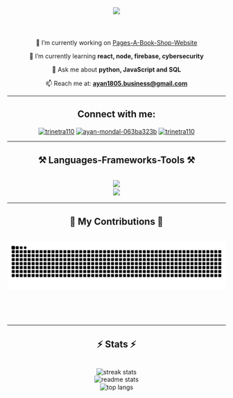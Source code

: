 <h1 align="center">
  <img src="https://readme-typing-svg.herokuapp.com?font=Fira+Code&pause=1000&random=false&width=435&lines=Yo!+Myself+Ayan+Mondal+from+India"/>
</h1>

<br>

<div align="center">
  
🔭 I’m currently working on [Pages-A-Book-Shop-Website](https://github.com/trinetra110/Pages-A-Book-Shop-Website)

🌱 I’m currently learning **react, node, firebase, cybersecurity**

💬 Ask me about **python, JavaScript and SQL**

📫 Reach me at: **ayan1805.business@gmail.com**
  
</div>

<hr>

<h2 align="center">Connect with me:</h2>
<p align="center">
<a href="https://twitter.com/trinetra110" target="blank"><img align="center" src="https://raw.githubusercontent.com/rahuldkjain/github-profile-readme-generator/master/src/images/icons/Social/twitter.svg" alt="trinetra110" height="30" width="40" /></a>
<a href="https://linkedin.com/in/ayan-mondal-063ba323b" target="blank"><img align="center" src="https://raw.githubusercontent.com/rahuldkjain/github-profile-readme-generator/master/src/images/icons/Social/linked-in-alt.svg" alt="ayan-mondal-063ba323b" height="30" width="40" /></a>
<a href="https://instagram.com/trinetra110" target="blank"><img align="center" src="https://raw.githubusercontent.com/rahuldkjain/github-profile-readme-generator/master/src/images/icons/Social/instagram.svg" alt="trinetra110" height="30" width="40" /></a>
</p>

<hr>

<h2 align="center">⚒️ Languages-Frameworks-Tools ⚒️</h2>
<br/>
<div align="center">
    <img src="https://skillicons.dev/icons?i=c,cpp,css,firebase,gcp,git,github,html" /><br>
    <img src="https://skillicons.dev/icons?i=js,jquery,linux,mongodb,mysql,nodejs,py,react,vscode" /><br>
</div>

<hr>
<div align="center">
  <h2>🐍 My Contributions 🐍</h2>
  <br>
  <img alt="snake eating my contributions" src="https://raw.githubusercontent.com/trinetra110/trinetra110/output/github-contribution-grid-snake.svg" />
  
  <br/><br/><br/>
</div>

<hr/>

<h2 align="center">⚡ Stats ⚡</h2>
<br>
<div align=center>
  <img width=390 src="https://github-readme-streak-stats-salesp07.vercel.app?user=trinetra110&theme=tokyonight&hide_border=true" alt="streak stats"/>
  <br>
  <img width=390 src="https://github-readme-stats.vercel.app/api?username=trinetra110&show_icons=true&theme=tokyonight&hide_border=true" alt="readme stats" />
  <br/>
  <img width=325 align="center" src="https://github-readme-stats.vercel.app/api/top-langs/?username=trinetra110&hide=HTML&langs_count=8&layout=compact&theme=tokyonight&border_radius=10&size_weight=0.5&count_weight=0.5&exclude_repo=github-readme-stats&hide_border=true" alt="top langs" />
</div>

<br/><br/>
